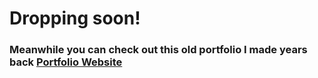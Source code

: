 # Dropping soon! 
### Meanwhile you can check out this old portfolio I made years back [Portfolio Website](http://easyblend.me/PORTFOLIO/portfolio/#projects)
